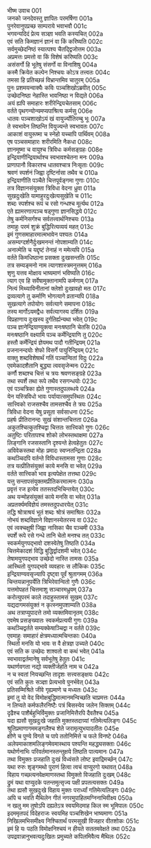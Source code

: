भीष्म उवाच	001    
जनको जनदेवस्तु ज्ञापितः परमर्षिणा	001a  
पुनरेवानुपप्रच्छ साम्पराये भवाभवौ	001c  
भगवन्यदिदं प्रेत्य सञ्ज्ञा भवति कस्यचित्	002a  
एवं सति किमज्ञानं ज्ञानं वा किं करिष्यति	002c  
सर्वमुच्छेदनिष्ठं स्यात्पश्य चैतद्द्विजोत्तम	003a  
अप्रमत्तः प्रमत्तो वा किं विशेषं करिष्यति	003c  
असंसर्गो हि भूतेषु संसर्गो वा विनाशिषु	004a  
कस्मै क्रियेत कल्पेन निश्चयः कोऽत्र तत्त्वतः	004c  
तमसा हि प्रतिच्छन्नं विभ्रान्तमिव चातुरम्	005a  
पुनः प्रशमयन्वाक्यैः कविः पञ्चशिखोऽब्रवीत्	005c  
उच्छेदनिष्ठा नेहास्ति भावनिष्ठा न विद्यते	006a  
अयं ह्यपि समाहारः शरीरेन्द्रियचेतसाम्	006c  
वर्तते पृथगन्योन्यमप्यपाश्रित्य कर्मसु	006e  
धातवः पञ्चशाखोऽयं खं वायुर्ज्योतिरम्बु भूः	007a  
ते स्वभावेन तिष्ठन्ति वियुज्यन्ते स्वभावतः	007c  
आकाशं वायुरूष्मा च स्नेहो यच्चापि पार्थिवम्	008a  
एष पञ्चसमाहारः शरीरमिति नैकधा	008c  
ज्ञानमूष्मा च वायुश्च त्रिविधः कर्मसङ्ग्रहः	008e  
इन्द्रियाणीन्द्रियार्थाश्च स्वभावश्चेतना मनः	009a  
प्राणापानौ विकारश्च धातवश्चात्र निःसृताः	009c  
श्रवणं स्पर्शनं जिह्वा दृष्टिर्नासा तथैव च	010a  
इन्द्रियाणीति पञ्चैते चित्तपूर्वङ्गमा गुणाः	010c  
तत्र विज्ञानसंयुक्ता त्रिविधा वेदना ध्रुवा	011a  
सुखदुःखेति यामाहुरदुःखेत्यसुखेति च	011c  
शब्दः स्पर्शश्च रूपं च रसो गन्धश्च मूर्त्यथ	012a  
एते ह्यामरणात्पञ्च षड्गुणा ज्ञानसिद्धये	012c  
तेषु कर्मनिसर्गश्च सर्वतत्त्वार्थनिश्चयः	013a  
तमाहुः परमं शुक्रं बुद्धिरित्यव्ययं महत्	013c  
इमं गुणसमाहारमात्मभावेन पश्यतः	014a  
असम्यग्दर्शनैर्दुःखमनन्तं नोपशाम्यति	014c  
अनात्मेति च यद्दृष्टं तेनाहं न ममेत्यपि	015a  
वर्तते किमधिष्ठाना प्रसक्ता दुःखसन्ततिः	015c  
तत्र सम्यङ्मनो नाम त्यागशास्त्रमनुत्तमम्	016a  
शृणु यत्तव मोक्षाय भाष्यमाणं भविष्यति	016c  
त्याग एव हि सर्वेषामुक्तानामपि कर्मणाम्	017a  
नित्यं मिथ्याविनीतानां क्लेशो दुःखावहो मतः	017c  
द्रव्यत्यागे तु कर्माणि भोगत्यागे व्रतान्यपि	018a  
सुखत्यागे तपोयोगः सर्वत्यागे समापना	018c  
तस्य मार्गोऽयमद्वैधः सर्वत्यागस्य दर्शितः	019a  
विप्रहाणाय दुःखस्य दुर्गतिर्ह्यन्यथा भवेत्	019c  
पञ्च ज्ञानेन्द्रियाण्युक्त्वा मनःषष्ठानि चेतसि	020a  
मनःषष्ठानि वक्ष्यामि पञ्च कर्मेन्द्रियाणि तु	020c  
हस्तौ कर्मेन्द्रियं ज्ञेयमथ पादौ गतीन्द्रियम्	021a  
प्रजनानन्दयोः शेफो विसर्गे पायुरिन्द्रियम्	021c  
वाक्तु शब्दविशेषार्थं गतिं पञ्चान्वितां विदुः	022a  
एवमेकादशैतानि बुद्ध्या त्ववसृजेन्मनः	022c  
कर्णौ शब्दश्च चित्तं च त्रयः श्रवणसङ्ग्रहे	023a  
तथा स्पर्शे तथा रूपे तथैव रसगन्धयोः	023c  
एवं पञ्चत्रिका ह्येते गुणास्तदुपलब्धये	024a  
येन यस्त्रिविधो भावः पर्यायात्समुपस्थितः	024c  
सात्त्विको राजसश्चैव तामसश्चैव ते त्रयः	025a  
त्रिविधा वेदना येषु प्रसूता सर्वसाधना	025c  
प्रहर्षः प्रीतिरानन्दः सुखं संशान्तचित्तता	026a  
अकुतश्चित्कुतश्चिद्वा चित्ततः सात्त्विको गुणः	026c  
अतुष्टिः परितापश्च शोको लोभस्तथाक्षमा	027a  
लिङ्गानि रजसस्तानि दृश्यन्ते हेत्वहेतुतः	027c  
अविवेकस्तथा मोहः प्रमादः स्वप्नतन्द्रिता	028a  
कथञ्चिदपि वर्तन्ते विविधास्तामसा गुणाः	028c  
तत्र यत्प्रीतिसंयुक्तं काये मनसि वा भवेत्	029a  
वर्तते सात्त्विको भाव इत्यपेक्षेत तत्तथा	029c  
यत्तु सन्तापसंयुक्तमप्रीतिकरमात्मनः 	030a  
प्रवृत्तं रज इत्येव ततस्तदभिचिन्तयेत्	030c  
अथ यन्मोहसंयुक्तं काये मनसि वा भवेत्	031a  
अप्रतर्क्यमविज्ञेयं तमस्तदुपधारयेत्	031c  
तद्धि श्रोत्राश्रयं भूतं शब्दः श्रोत्रं समाश्रितः	032a  
नोभयं शब्दविज्ञाने विज्ञानस्येतरस्य वा	032c  
एवं त्वक्चक्षुषी जिह्वा नासिका चैव पञ्चमी	033a  
स्पर्शे रूपे रसे गन्धे तानि चेतो मनश्च तत्	033c  
स्वकर्मयुगपद्भावो दशस्वेतेषु तिष्ठति	034a  
चित्तमेकादशं विद्धि बुद्धिर्द्वादशमी भवेत्	034c  
तेषामयुगपद्भाव उच्छेदो नास्ति तामसः	035a  
आस्थितो युगपद्भावे व्यवहारः स लौकिकः	035c  
इन्द्रियाण्यवसृज्यापि दृष्ट्वा पूर्वं श्रुतागमम्	036a  
चिन्तयन्नानुपर्येति त्रिभिरेवान्वितो गुणैः	036c  
यत्तमोपहतं चित्तमाशु सञ्चारमध्रुवम्	037a  
करोत्युपरमं काले तदाहुस्तामसं सुखम्	037c  
यद्यदागमसंयुक्तं न कृत्स्नमुपशाम्यति	038a  
अथ तत्राप्युपादत्ते तमो व्यक्तमिवानृतम्	038c  
एवमेष प्रसङ्ख्यातः स्वकर्मप्रत्ययी गुणः	039a  
कथञ्चिद्वर्तते सम्यक्केषाञ्चिद्वा न वर्तते	039c  
एवमाहुः समाहारं क्षेत्रमध्यात्मचिन्तकाः	040a  
स्थितो मनसि यो भावः स वै क्षेत्रज्ञ उच्यते	040c  
एवं सति क उच्छेदः शाश्वतो वा कथं भवेत्	041a  
स्वभावाद्वर्तमानेषु सर्वभूतेषु हेतुतः	041c  
यथार्णवगता नद्यो व्यक्तीर्जहति नाम च	042a  
न च स्वतां नियच्छन्ति तादृशः सत्त्वसङ्क्षयः	042c  
एवं सति कुतः सञ्ज्ञा प्रेत्यभावे पुनर्भवेत्	043a  
प्रतिसम्मिश्रिते जीवे गृह्यमाणे च मध्यतः	043c  
इमां तु यो वेद विमोक्षबुद्धिमात्मानमन्विच्छति चाप्रमत्तः	044a  
न लिप्यते कर्मफलैरनिष्टैः पत्रं बिसस्येव जलेन सिक्तम्	044c  
दृढैश्च पाशैर्बहुभिर्विमुक्तः प्रजानिमित्तैरपि दैवतैश्च	045a  
यदा ह्यसौ सुखदुःखे जहाति मुक्तस्तदाग्र्यां गतिमेत्यलिङ्गः	045c  
श्रुतिप्रमाणागममङ्गलैश्च शेते जरामृत्युभयादतीतः	045e  
क्षीणे च पुण्ये विगते च पापे ततोनिमित्ते च फले विनष्टे	046a  
अलेपमाकाशमलिङ्गमेवमास्थाय पश्यन्ति महद्ध्यसक्ताः	046c  
यथोर्णनाभिः परिवर्तमानस्तन्तुक्षये तिष्ठति पात्यमानः	047a  
तथा विमुक्तः प्रजहाति दुःखं विध्वंसते लोष्ट इवाद्रिमर्च्छन्	047c  
यथा रुरुः शृङ्गमथो पुराणं हित्वा त्वचं वाप्युरगो यथावत्	048a  
विहाय गच्छत्यनवेक्षमाणस्तथा विमुक्तो विजहाति दुःखम्	048c  
द्रुमं यथा वाप्युदके पतन्तमुत्सृज्य पक्षी प्रपतत्यसक्तः	049a  
तथा ह्यसौ सुखदुःखे विहाय मुक्तः परार्ध्यां गतिमेत्यलिङ्गः	049c  
अपि च भवति मैथिलेन गीतं नगरमुपाहितमग्निनाभिवीक्ष्य	050a  
न खलु मम तुषोऽपि दह्यतेऽत्र स्वयमिदमाह किल स्म भूमिपालः	050c  
इदममृतपदं विदेहराजः स्वयमिह पञ्चशिखेन भाष्यमाणः	051a  
निखिलमभिसमीक्ष्य निश्चितार्थं परमसुखी विजहार वीतशोकः	051c  
इमं हि यः पठति विमोक्षनिश्चयं न हीयते सततमवेक्षते तथा	052a  
उपद्रवान्नानुभवत्यदुःखितः प्रमुच्यते कपिलमिवैत्य मैथिलः	052c  

